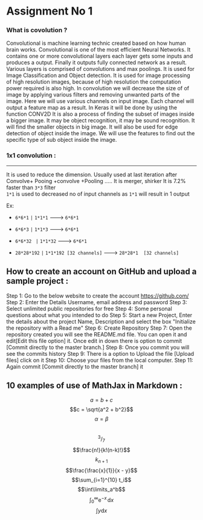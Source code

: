 # Assignment No 1 

  ### What is covolution ?
  
Convolutional is machine learning technic created based on how human brain works. 
Convolutional is one of the most efficient Neural Networks. It contains one or more convolutional layers each layer gets some inputs and produces a output. Finally it outputs fully connected network as a result. 
Various layers is comprised of convolutions and max poolings.
It is used for Image Classification and Object detection. 
It is used for image processing of high resolution images, because of high 
resolution the computation power required is also high. In convolution we will 
decrease the size of of image by applying various filters and removing unwanted parts of the image. 
Here we will use various channels on input image. Each channel will
output a feature map as a result. 
In Keras it will be done by using the function CONV2D 
It is also a process of finding the subset of images inside a bigger image. It may be object recognition, it may be sound recognition. 
It will find the smaller objects in big image. It will also be used for edge detection of object inside the image. 
We will use the features to find out the specific type of sub object inside the image.  
  
### 1x1 convolution : 
---------------------
It is used to reduce the dimension. Usually used at last iteration after Convolve+ Pooing +convolve +Pooling .....
It is merger, shirker 
It is 7.2% faster than `3*3` filter  
``1*1`` is used to decreased no of input channels as `1*1` will result in 1 output   


Ex: 
* `6*6*1`  `|` `1*1*1` ---> `6*6*1`

* `6*6*3` `|` `1*1*3` ---> `6*6*1` 

* `6*6*32 `  `|`  `1*1*32` ---> `6*6*1` 
* `28*28*192` `|`   `1*1*192 [32 channels]`  ---> `28*28*1  [32 channels]` 


How to create an account on GitHub and upload a sample project :
---------------------
Step 1: Go to the below website to create the account 
        https://github.com/
Step 2: Enter the Details Username, email address and password 
Step 3: Select unlimited public repositories for free 
Step 4: Some personal questions about what you intended to do 
Step 5: Start a new Project, Enter the details about the project Name, Description and select the box "Initialize the repository with a Read me"
Step 6: Create Repository 
Step 7: Open the repository created you will see the README.md file. You can open it and edit[Edit this file option] it. 
         Once edit in down there is option to commit [Commit directly to the master branch.] 
Step 8: Once you commit you will see the commits history
Step 9: There is a option to Upload the file [Upload files] click on it 
Step 10: Choose your files from the local computer.
Step 11: Again commit [Commit directly to the master branch] it 








10 examples of use of MathJax in Markdown : 
-------------------------------------------
$$a = b + c$$
$$c = \sqrt{a^2 + b^2}$$
$$ \alpha = \beta $$   
$$^3/_7$$
$$\frac{n!}{k!(n-k)!}$$
$$k_{n+1}$$
$$\frac{\frac{x}{1}}{x - y}$$
$$\sum_{i=1}^{10} t_i$$
$$\int\limits_a^b$$
$$\int_0^\infty \mathrm{e}^{-x}\,\mathrm{d}x$$
$$\int y \mathrm{d}x$$




















